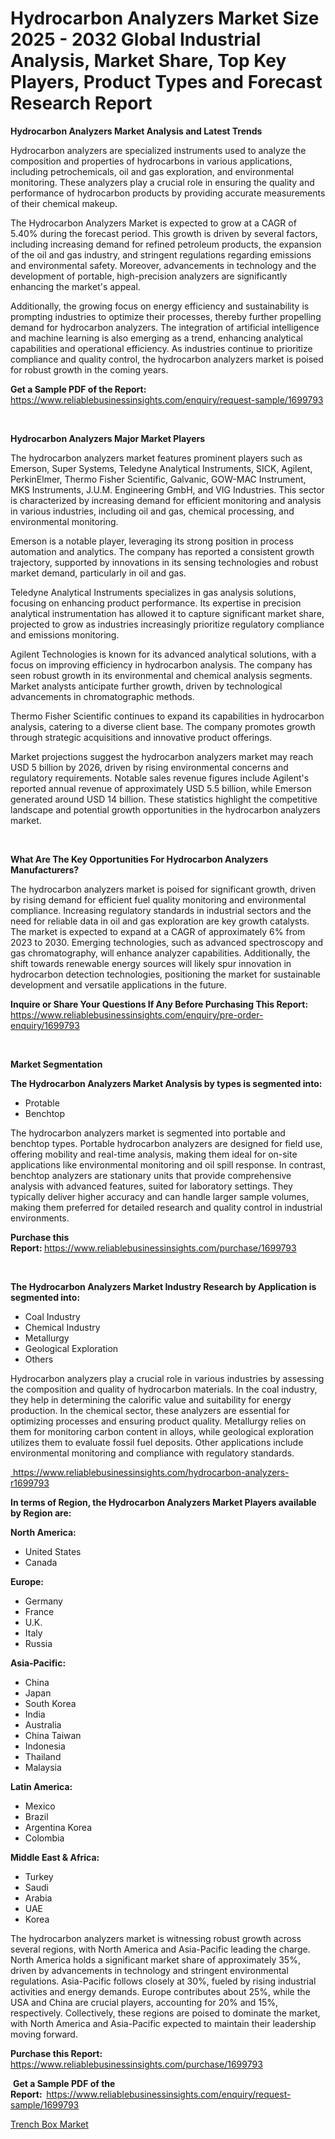<p><h1>Hydrocarbon Analyzers Market Size 2025 - 2032 Global Industrial Analysis, Market Share, Top Key Players, Product Types and Forecast Research Report</h1></p><p><strong>Hydrocarbon Analyzers Market Analysis and Latest Trends</strong></p>
<p><p>Hydrocarbon analyzers are specialized instruments used to analyze the composition and properties of hydrocarbons in various applications, including petrochemicals, oil and gas exploration, and environmental monitoring. These analyzers play a crucial role in ensuring the quality and performance of hydrocarbon products by providing accurate measurements of their chemical makeup.</p><p>The Hydrocarbon Analyzers Market is expected to grow at a CAGR of 5.40% during the forecast period. This growth is driven by several factors, including increasing demand for refined petroleum products, the expansion of the oil and gas industry, and stringent regulations regarding emissions and environmental safety. Moreover, advancements in technology and the development of portable, high-precision analyzers are significantly enhancing the market's appeal.</p><p>Additionally, the growing focus on energy efficiency and sustainability is prompting industries to optimize their processes, thereby further propelling demand for hydrocarbon analyzers. The integration of artificial intelligence and machine learning is also emerging as a trend, enhancing analytical capabilities and operational efficiency. As industries continue to prioritize compliance and quality control, the hydrocarbon analyzers market is poised for robust growth in the coming years.</p></p>
<p><strong>Get a Sample PDF of the Report:&nbsp;</strong> <a href="https://www.reliablebusinessinsights.com/enquiry/request-sample/1699793?utm_campaign=2207&utm_medium=2&utm_source=Github&utm_content=ia&utm_term=16022025&utm_id=hydrocarbon-analyzers">https://www.reliablebusinessinsights.com/enquiry/request-sample/1699793</a></p>
<p>&nbsp;</p>
<p><strong>Hydrocarbon Analyzers Major Market Players</strong></p>
<p><p>The hydrocarbon analyzers market features prominent players such as Emerson, Super Systems, Teledyne Analytical Instruments, SICK, Agilent, PerkinElmer, Thermo Fisher Scientific, Galvanic, GOW-MAC Instrument, MKS Instruments, J.U.M. Engineering GmbH, and VIG Industries. This sector is characterized by increasing demand for efficient monitoring and analysis in various industries, including oil and gas, chemical processing, and environmental monitoring.</p><p>Emerson is a notable player, leveraging its strong position in process automation and analytics. The company has reported a consistent growth trajectory, supported by innovations in its sensing technologies and robust market demand, particularly in oil and gas. </p><p>Teledyne Analytical Instruments specializes in gas analysis solutions, focusing on enhancing product performance. Its expertise in precision analytical instrumentation has allowed it to capture significant market share, projected to grow as industries increasingly prioritize regulatory compliance and emissions monitoring.</p><p>Agilent Technologies is known for its advanced analytical solutions, with a focus on improving efficiency in hydrocarbon analysis. The company has seen robust growth in its environmental and chemical analysis segments. Market analysts anticipate further growth, driven by technological advancements in chromatographic methods.</p><p>Thermo Fisher Scientific continues to expand its capabilities in hydrocarbon analysis, catering to a diverse client base. The company promotes growth through strategic acquisitions and innovative product offerings.</p><p>Market projections suggest the hydrocarbon analyzers market may reach USD 5 billion by 2026, driven by rising environmental concerns and regulatory requirements. Notable sales revenue figures include Agilent's reported annual revenue of approximately USD 5.5 billion, while Emerson generated around USD 14 billion. These statistics highlight the competitive landscape and potential growth opportunities in the hydrocarbon analyzers market.</p></p>
<p>&nbsp;</p>
<p><strong>What Are The Key Opportunities For Hydrocarbon Analyzers Manufacturers?</strong></p>
<p><p>The hydrocarbon analyzers market is poised for significant growth, driven by rising demand for efficient fuel quality monitoring and environmental compliance. Increasing regulatory standards in industrial sectors and the need for reliable data in oil and gas exploration are key growth catalysts. The market is expected to expand at a CAGR of approximately 6% from 2023 to 2030. Emerging technologies, such as advanced spectroscopy and gas chromatography, will enhance analyzer capabilities. Additionally, the shift towards renewable energy sources will likely spur innovation in hydrocarbon detection technologies, positioning the market for sustainable development and versatile applications in the future.</p></p>
<p><strong>Inquire or Share Your Questions If Any Before Purchasing This Report:</strong> <a href="https://www.reliablebusinessinsights.com/enquiry/pre-order-enquiry/1699793?utm_campaign=2207&utm_medium=2&utm_source=Github&utm_content=ia&utm_term=16022025&utm_id=hydrocarbon-analyzers">https://www.reliablebusinessinsights.com/enquiry/pre-order-enquiry/1699793</a></p>
<p>&nbsp;</p>
<p><strong>Market Segmentation</strong></p>
<p><strong>The Hydrocarbon Analyzers Market Analysis by types is segmented into:</strong></p>
<p><ul><li>Protable</li><li>Benchtop</li></ul></p>
<p><p>The hydrocarbon analyzers market is segmented into portable and benchtop types. Portable hydrocarbon analyzers are designed for field use, offering mobility and real-time analysis, making them ideal for on-site applications like environmental monitoring and oil spill response. In contrast, benchtop analyzers are stationary units that provide comprehensive analysis with advanced features, suited for laboratory settings. They typically deliver higher accuracy and can handle larger sample volumes, making them preferred for detailed research and quality control in industrial environments.</p></p>
<p><strong>Purchase this Report:&nbsp;</strong><a href="https://www.reliablebusinessinsights.com/purchase/1699793?utm_campaign=2207&utm_medium=2&utm_source=Github&utm_content=ia&utm_term=16022025&utm_id=hydrocarbon-analyzers">https://www.reliablebusinessinsights.com/purchase/1699793</a></p>
<p>&nbsp;</p>
<p><strong>The Hydrocarbon Analyzers Market Industry Research by Application is segmented into:</strong></p>
<p><ul><li>Coal Industry</li><li>Chemical Industry</li><li>Metallurgy</li><li>Geological Exploration</li><li>Others</li></ul></p>
<p><p>Hydrocarbon analyzers play a crucial role in various industries by assessing the composition and quality of hydrocarbon materials. In the coal industry, they help in determining the calorific value and suitability for energy production. In the chemical sector, these analyzers are essential for optimizing processes and ensuring product quality. Metallurgy relies on them for monitoring carbon content in alloys, while geological exploration utilizes them to evaluate fossil fuel deposits. Other applications include environmental monitoring and compliance with regulatory standards.</p></p>
<p><a href="https://www.reliablebusinessinsights.com/hydrocarbon-analyzers-r1699793?utm_campaign=2207&utm_medium=2&utm_source=Github&utm_content=ia&utm_term=16022025&utm_id=hydrocarbon-analyzers">&nbsp;https://www.reliablebusinessinsights.com/hydrocarbon-analyzers-r1699793</a></p>
<p><strong>In terms of Region, the Hydrocarbon Analyzers Market Players available by Region are:</strong></p>
<p>
    <p> <strong> North America: </strong>
        <ul>
            <li>United States</li>
            <li>Canada</li>
        </ul>
        </p> 
    <p> <strong> Europe: </strong>
        <ul>
            <li>Germany</li>
            <li>France</li>
            <li>U.K.</li>
            <li>Italy</li>
            <li>Russia</li>
        </ul>
        </p> 
    <p> <strong> Asia-Pacific: </strong>
        <ul>
            <li>China</li>
            <li>Japan</li>
            <li>South Korea</li>
            <li>India</li>
            <li>Australia</li>
            <li>China Taiwan</li>
            <li>Indonesia</li>
            <li>Thailand</li>
            <li>Malaysia</li>
        </ul>
        </p> 
    <p> <strong> Latin America: </strong>
        <ul>
            <li>Mexico</li>
            <li>Brazil</li>
            <li>Argentina Korea</li>
            <li>Colombia</li>
        </ul>
        </p> 
    <p> <strong> Middle East & Africa: </strong>
        <ul>
            <li>Turkey</li>
            <li>Saudi</li>
            <li>Arabia</li>
            <li>UAE</li>
            <li>Korea</li>
        </ul>
    </p>
    </p>
<p><p>The hydrocarbon analyzers market is witnessing robust growth across several regions, with North America and Asia-Pacific leading the charge. North America holds a significant market share of approximately 35%, driven by advancements in technology and stringent environmental regulations. Asia-Pacific follows closely at 30%, fueled by rising industrial activities and energy demands. Europe contributes about 25%, while the USA and China are crucial players, accounting for 20% and 15%, respectively. Collectively, these regions are poised to dominate the market, with North America and Asia-Pacific expected to maintain their leadership moving forward.</p></p>
<p><strong>Purchase this Report: </strong><a href="https://www.reliablebusinessinsights.com/purchase/1699793?utm_campaign=2207&utm_medium=2&utm_source=Github&utm_content=ia&utm_term=16022025&utm_id=hydrocarbon-analyzers">https://www.reliablebusinessinsights.com/purchase/1699793</a></p>
<p>&nbsp;<strong>Get a Sample PDF of the Report:&nbsp;&nbsp;</strong><a href="https://www.reliablebusinessinsights.com/enquiry/request-sample/1699793?utm_campaign=2207&utm_medium=2&utm_source=Github&utm_content=ia&utm_term=16022025&utm_id=hydrocarbon-analyzers">https://www.reliablebusinessinsights.com/enquiry/request-sample/1699793</a></p>
<p><strong></strong></p>
<p><p><a href="https://github.com/dmitriyvo6rog/Market-Research-Report-List-1/blob/main/trench-box-market.md?utm_campaign=2207&utm_medium=2&utm_source=Github&utm_content=ia&utm_term=16022025&utm_id=hydrocarbon-analyzers">Trench Box Market</a></p></p>